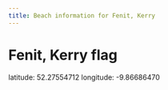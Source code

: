 ```yaml
---
title: Beach information for Fenit, Kerry
---
```

# Fenit, Kerry <span class="material-icons blue-flag">flag</span>

<div class="location-info">latitude: 52.27554712 longitude: -9.86686470</div>
<div></div>
